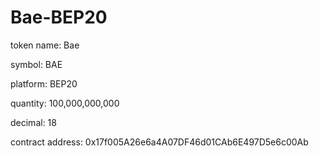 # Bae-BEP20

token name: Bae

symbol: BAE

platform: BEP20

quantity: 100,000,000,000

decimal: 18

contract address: 0x17f005A26e6a4A07DF46d01CAb6E497D5e6c00Ab
